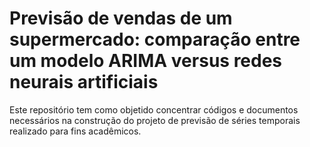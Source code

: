 # Previsão de vendas de um supermercado: comparação entre um modelo ARIMA versus redes neurais artificiais

Este repositório tem como objetido concentrar códigos e documentos necessários na construção do projeto de previsão de séries temporais realizado para fins acadêmicos.
